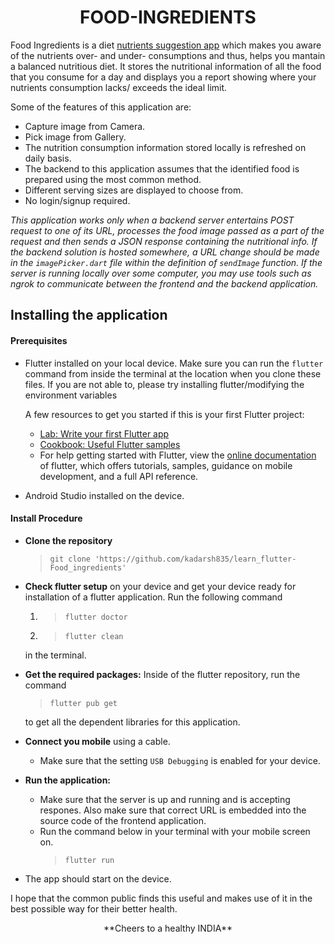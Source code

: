 # <center> FOOD-INGREDIENTS </center>

Food Ingredients is a diet <ins>nutrients suggestion app</ins> which makes you aware of the nutrients over- and under- consumptions and thus, helps you mantain a balanced nutritious diet. It stores the nutritional information of all the food that you consume for a day and displays you a report showing where your nutrients consumption lacks/ exceeds the ideal limit.

Some of the features of this application are:
- Capture image from Camera.
- Pick image from Gallery.
- The nutrition consumption information stored locally is refreshed on daily basis.
- The backend to this application assumes that the identified food is prepared using the most common method.
- Different serving sizes are displayed to choose from.
- No login/signup required.

*This application works only when a backend server entertains POST request to one of its URL, processes the food image passed as a part of the request and then sends a JSON response containing the nutritional info. If the backend solution is hosted somewhere, a URL change should be made in the `imagePicker.dart` file within the definition of `sendImage` function. If the server is running locally over some computer, you may use tools such as ngrok to communicate between the frontend and the backend application.*

## Installing the application


#### **Prerequisites**
- Flutter installed on your local device. Make sure you can run the `flutter` command from inside the terminal at the location when you clone these files. If you are not able to, please try installing flutter/modifying the environment variables

    A few resources to get you started if this is your first Flutter project:
    - [Lab: Write your first Flutter app](https://flutter.dev/docs/get-started/codelab)
    - [Cookbook: Useful Flutter samples](https://flutter.dev/docs/cookbook)
    - For help getting started with Flutter, view the
    [online documentation](https://flutter.dev/docs) of flutter, which offers tutorials,
    samples, guidance on mobile development, and a full API reference.

- Android Studio installed on the device.
#### **Install Procedure**
- **Clone the repository**
    > ```git clone 'https://github.com/kadarsh835/learn_flutter-Food_ingredients'```
- **Check flutter setup** on your device and get your device ready for installation of a flutter application. Run the following command
    1. > `flutter doctor`
    2. > `flutter clean`

    in the terminal.
- **Get the required packages:** Inside of the flutter repository, run the command
    > `flutter pub get`

    to get all the dependent libraries for this application.
- **Connect you mobile** using a cable.
    - Make sure that the setting `USB Debugging` is enabled for your device.
- **Run the application:** 
    - Make sure that the server is up and running and is accepting respones. Also make sure that correct URL is embedded into the source code of the frontend application.
    - Run the command below in your terminal with your mobile screen on.
        > `flutter run`
    
- The app should start on the device.

I hope that the common public finds this useful and makes use of it in the best possible way for their better health.
<center> **Cheers to a healthy INDIA** </center>